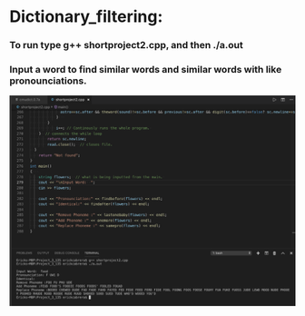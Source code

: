 # Dictionary_filtering:

### To run type g++ shortproject2.cpp, and then ./a.out
### Input a word to find similar words and similar words with like pronounciations.

<img src = "https://github.com/MarceloDamian/Dictionary_filtering/blob/main/dictionary.png" width ="1000" />
